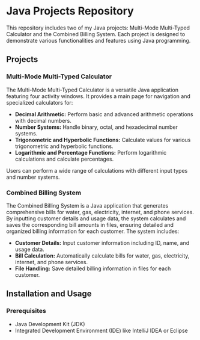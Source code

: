 # Java Projects Repository

This repository includes two of my Java projects: Multi-Mode Multi-Typed Calculator and the Combined Billing System. Each project is designed to demonstrate various functionalities and features using Java programming.

## Projects

### Multi-Mode Multi-Typed Calculator

The Multi-Mode Multi-Typed Calculator is a versatile Java application featuring four activity windows. It provides a main page for navigation and specialized calculators for:

- **Decimal Arithmetic:** Perform basic and advanced arithmetic operations with decimal numbers.
- **Number Systems:** Handle binary, octal, and hexadecimal number systems.
- **Trigonometric and Hyperbolic Functions:** Calculate values for various trigonometric and hyperbolic functions.
- **Logarithmic and Percentage Functions:** Perform logarithmic calculations and calculate percentages.

Users can perform a wide range of calculations with different input types and number systems.

### Combined Billing System

The Combined Billing System is a Java application that generates comprehensive bills for water, gas, electricity, internet, and phone services. By inputting customer details and usage data, the system calculates and saves the corresponding bill amounts in files, ensuring detailed and organized billing information for each customer. The system includes:

- **Customer Details:** Input customer information including ID, name, and usage data.
- **Bill Calculation:** Automatically calculate bills for water, gas, electricity, internet, and phone services.
- **File Handling:** Save detailed billing information in files for each customer.

## Installation and Usage

### Prerequisites

- Java Development Kit (JDK)
- Integrated Development Environment (IDE) like IntelliJ IDEA or Eclipse
